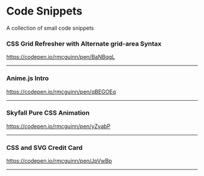 # Code Snippets
 A collection of small code snippets



### CSS Grid Refresher with Alternate grid-area Syntax
https://codepen.io/rmcguinn/pen/BaNBqgL

___


### Anime.js Intro
https://codepen.io/rmcguinn/pen/qBEGOEq

___


### Skyfall Pure CSS Animation
https://codepen.io/rmcguinn/pen/yZyabP

___


### CSS and SVG Credit Card
https://codepen.io/rmcguinn/pen/JpVwBp

___
